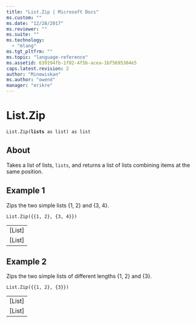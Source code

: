 ```yaml
---
title: "List.Zip | Microsoft Docs"
ms.custom: ""
ms.date: "12/28/2017"
ms.reviewer: ""
ms.suite: ""
ms.technology: 
  - "mlang"
ms.tgt_pltfrm: ""
ms.topic: "language-reference"
ms.assetid: 639194fb-1f02-4f5b-acea-1bf5695304e5
caps.latest.revision: 2
author: "Minewiskan"
ms.author: "owend"
manager: "erikre"
---
```

# List.Zip
<code>List.Zip(<b>lists</b> as list) as list</code>

## About
Takes a list of lists, <code>lists</code>, and returns a list of lists combining items at the same position.

## Example 1
Zips the two simple lists {1, 2} and {3, 4}.

<code>List.Zip({{1, 2}, {3, 4}})</code>

<table> <tr><td>[List]</td></tr> <tr><td>[List]</td></tr> </table>

## Example 2
Zips the two simple lists of different lengths {1, 2} and {3}.

<code>List.Zip({{1, 2}, {3}})</code>

<table> <tr><td>[List]</td></tr> <tr><td>[List]</td></tr> </table> 
